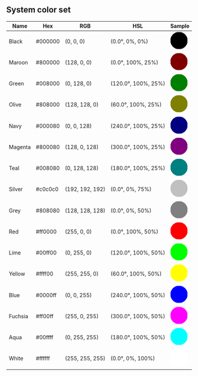 ## System color set


| Name | Hex | RGB | HSL | Sample |
|------|-----|-----|-----|--------|
|Black|#000000|(0, 0, 0)|(0.0°, 0%, 0%)|<img src="https://raw.githubusercontent.com/nikosportolos/ansix/main/assets/images/colors/black.png" width="48">|
|Maroon|#800000|(128, 0, 0)|(0.0°, 100%, 25%)|<img src="https://raw.githubusercontent.com/nikosportolos/ansix/main/assets/images/colors/maroon.png" width="48">|
|Green|#008000|(0, 128, 0)|(120.0°, 100%, 25%)|<img src="https://raw.githubusercontent.com/nikosportolos/ansix/main/assets/images/colors/green.png" width="48">|
|Olive|#808000|(128, 128, 0)|(60.0°, 100%, 25%)|<img src="https://raw.githubusercontent.com/nikosportolos/ansix/main/assets/images/colors/olive.png" width="48">|
|Navy|#000080|(0, 0, 128)|(240.0°, 100%, 25%)|<img src="https://raw.githubusercontent.com/nikosportolos/ansix/main/assets/images/colors/navy.png" width="48">|
|Magenta|#800080|(128, 0, 128)|(300.0°, 100%, 25%)|<img src="https://raw.githubusercontent.com/nikosportolos/ansix/main/assets/images/colors/magenta.png" width="48">|
|Teal|#008080|(0, 128, 128)|(180.0°, 100%, 25%)|<img src="https://raw.githubusercontent.com/nikosportolos/ansix/main/assets/images/colors/teal.png" width="48">|
|Silver|#c0c0c0|(192, 192, 192)|(0.0°, 0%, 75%)|<img src="https://raw.githubusercontent.com/nikosportolos/ansix/main/assets/images/colors/silver.png" width="48">|
|Grey|#808080|(128, 128, 128)|(0.0°, 0%, 50%)|<img src="https://raw.githubusercontent.com/nikosportolos/ansix/main/assets/images/colors/grey.png" width="48">|
|Red|#ff0000|(255, 0, 0)|(0.0°, 100%, 50%)|<img src="https://raw.githubusercontent.com/nikosportolos/ansix/main/assets/images/colors/red.png" width="48">|
|Lime|#00ff00|(0, 255, 0)|(120.0°, 100%, 50%)|<img src="https://raw.githubusercontent.com/nikosportolos/ansix/main/assets/images/colors/lime.png" width="48">|
|Yellow|#ffff00|(255, 255, 0)|(60.0°, 100%, 50%)|<img src="https://raw.githubusercontent.com/nikosportolos/ansix/main/assets/images/colors/yellow.png" width="48">|
|Blue|#0000ff|(0, 0, 255)|(240.0°, 100%, 50%)|<img src="https://raw.githubusercontent.com/nikosportolos/ansix/main/assets/images/colors/blue.png" width="48">|
|Fuchsia|#ff00ff|(255, 0, 255)|(300.0°, 100%, 50%)|<img src="https://raw.githubusercontent.com/nikosportolos/ansix/main/assets/images/colors/fuchsia.png" width="48">|
|Aqua|#00ffff|(0, 255, 255)|(180.0°, 100%, 50%)|<img src="https://raw.githubusercontent.com/nikosportolos/ansix/main/assets/images/colors/aqua.png" width="48">|
|White|#ffffff|(255, 255, 255)|(0.0°, 0%, 100%)|<img src="https://raw.githubusercontent.com/nikosportolos/ansix/main/assets/images/colors/white.png" width="48">|

